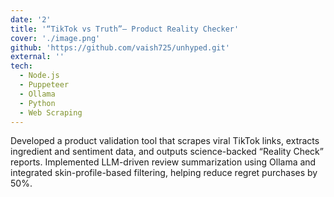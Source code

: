 ```yaml
---
date: '2'
title: '“TikTok vs Truth”– Product Reality Checker'
cover: './image.png'
github: 'https://github.com/vaish725/unhyped.git'
external: ''
tech:
  - Node.js
  - Puppeteer
  - Ollama
  - Python
  - Web Scraping
---
```


Developed a product validation tool that scrapes viral TikTok links, extracts ingredient and sentiment data, and outputs science-backed “Reality Check” reports. Implemented LLM-driven review summarization using Ollama and integrated skin-profile-based filtering, helping reduce regret purchases by 50\%.

